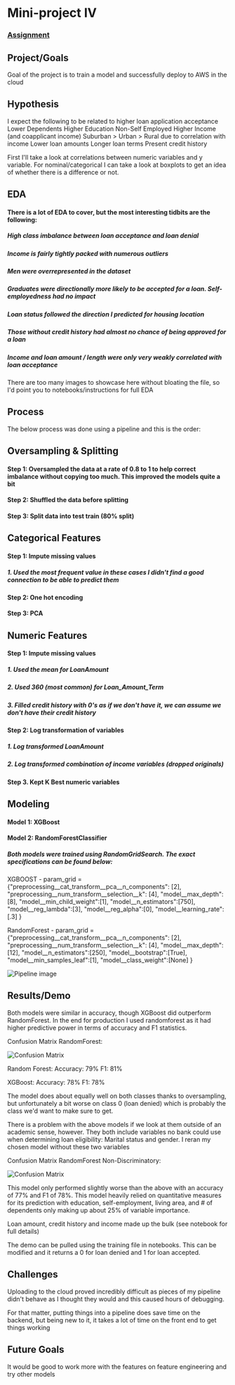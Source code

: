 # Mini-project IV

### [Assignment](assignment.md)

## Project/Goals
Goal of the project is to train a model and successfully deploy to AWS in the cloud

## Hypothesis
I expect the following to be related to higher loan application acceptance
Lower Dependents
Higher Education
Non-Self Employed
Higher Income (and coapplicant income)
Suburban > Urban > Rural due to correlation with income
Lower loan amounts
Longer loan terms
Present credit history

First I'll take a look at correlations between numeric variables and y variable. For nominal/categorical I can take a look at boxplots to get an idea of whether there is a difference or not.

## EDA 
#### There is a lot of EDA to cover, but the most interesting tidbits are the following:

##### High class imbalance between loan acceptance and loan denial
##### Income is fairly tightly packed with numerous outliers
##### Men were overrepresented in the dataset
##### Graduates were directionally more likely to be accepted for a loan. Self-employedness had no impact
##### Loan status followed the direction I predicted for housing location
##### Those without credit history had almost no chance of being approved for a loan
##### Income and loan amount / length were only very weakly correlated with loan acceptance

There are too many images to showcase here without bloating the file, so I'd point you to notebooks/instructions for full EDA

## Process
The below process was done using a pipeline and this is the order:

## Oversampling & Splitting
#### Step 1: Oversampled the data at a rate of 0.8 to 1 to help correct imbalance without copying too much. This improved the models quite a bit
#### Step 2: Shuffled the data before splitting
#### Step 3: Split data into test train (80% split)

## Categorical Features
#### Step 1: Impute missing values
##### 1. Used the most frequent value in these cases I didn't find a good connection to be able to predict them
#### Step 2: One hot encoding
#### Step 3: PCA

## Numeric Features
#### Step 1: Impute missing values
##### 1. Used the mean for LoanAmount
##### 2. Used 360 (most common) for Loan_Amount_Term
##### 3. Filled credit history with 0's as if we don't have it, we can assume we don't have their credit history
#### Step 2: Log transformation of variables
##### 1. Log transformed LoanAmount
##### 2. Log transformed combination of income variables (dropped originals)
#### Step 3. Kept K Best numeric variables

## Modeling
#### Model 1: XGBoost
#### Model 2: RandomForestClassifier

##### Both models were trained using RandomGridSearch. The exact specifications can be found below:

XGBOOST - param_grid = {"preprocessing__cat_transform__pca__n_components": [2],
                  "preprocessing__num_transform__selection__k": [4],
                  "model__max_depth":[8],
                  "model__min_child_weight":[1],
                  "model__n_estimators":[750],
                  "model__reg_lambda":[3],
                  "model__reg_alpha":[0],
                  "model__learning_rate":[.3]
             }

RandomForest - param_grid = {"preprocessing__cat_transform__pca__n_components": [2],
                   "preprocessing__num_transform__selection__k": [4],
                   "model__max_depth":[12],
                   "model__n_estimators":[250],
                   "model__bootstrap":[True],
                   "model__min_samples_leaf":[1],
                   "model__class_weight":[None]
              }
              
![Pipeline image](https://github.com/naqueattack/DeploymentProject/blob/master/images/Pipeline.PNG?raw=true)

## Results/Demo
Both models were similar in accuracy, though XGBoost did outperform RandomForest. In the end for production I used randomforest as it had higher predictive power in terms of accuracy and F1 statistics.

Confusion Matrix RandomForest:

![Confusion Matrix](https://github.com/naqueattack/DeploymentProject/blob/master/images/Confusion2.PNG?raw=true)

Random Forest:
Accuracy: 79%
F1: 81%

XGBoost:
Accuracy: 78%
F1: 78%


The model does about equally well on both classes thanks to oversampling, but unfortunately a bit worse on class 0 (loan denied) which is probably the class we'd want to make sure to get.

There is a problem with the above models if we look at them outside of an academic sense, however. They both include variables no bank could use when determining loan eligibility: Marital status and gender. I reran my chosen model without these two variables


Confusion Matrix RandomForest Non-Discriminatory:

![Confusion Matrix](https://github.com/naqueattack/DeploymentProject/blob/master/images/Confusion.PNG?raw=true)

This model only performed slightly worse than the above with an accuracy of 77% and F1 of 78%. This model heavily relied on quantitative measures for its prediction with education, self-employment, living area, and # of dependents only making up about 25% of variable importance.

Loan amount, credit history and income made up the bulk (see notebook for full details)

The demo can be pulled using the training file in notebooks. This can be modified and it returns a 0 for loan denied and 1 for loan accepted.

## Challenges 
Uploading to the cloud proved incredibly difficult as pieces of my pipeline didn't behave as I thought they would and this caused hours of debugging. 

For that matter, putting things into a pipeline does save time on the backend, but being new to it, it takes a lot of time on the front end to get things working

## Future Goals
It would be good to work more with the features on feature engineering and try other models